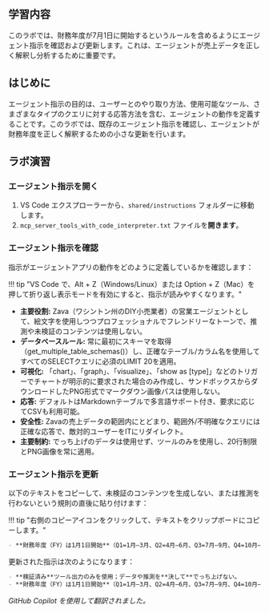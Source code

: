 ## 学習内容

このラボでは、財務年度が7月1日に開始するというルールを含めるようにエージェント指示を確認および更新します。これは、エージェントが売上データを正しく解釈し分析するために重要です。

## はじめに

エージェント指示の目的は、ユーザーとのやり取り方法、使用可能なツール、さまざまなタイプのクエリに対する応答方法を含む、エージェントの動作を定義することです。このラボでは、既存のエージェント指示を確認し、エージェントが財務年度を正しく解釈するための小さな更新を行います。

## ラボ演習

### エージェント指示を開く

1. VS Code エクスプローラーから、`shared/instructions` フォルダーに移動します。
2. `mcp_server_tools_with_code_interpreter.txt` ファイルを**開きます**。

### エージェント指示を確認

指示がエージェントアプリの動作をどのように定義しているかを確認します：

!!! tip "VS Code で、Alt + Z（Windows/Linux）または Option + Z（Mac）を押して折り返し表示モードを有効にすると、指示が読みやすくなります。"

- **主要役割:** Zava（ワシントン州のDIY小売業者）の営業エージェントとして、絵文字を使用しつつプロフェッショナルでフレンドリーなトーンで、推測や未検証のコンテンツは使用しない。
- **データベースルール:** 常に最初にスキーマを取得（get_multiple_table_schemas()）し、正確なテーブル/カラム名を使用してすべてのSELECTクエリに必須のLIMIT 20を適用。
- **可視化:** 「chart」、「graph」、「visualize」、「show as [type]」などのトリガーでチャートが明示的に要求された場合のみ作成し、サンドボックスからダウンロードしたPNG形式でマークダウン画像パスは使用しない。
- **応答:** デフォルトはMarkdownテーブルで多言語サポート付き、要求に応じてCSVも利用可能。
- **安全性:** Zavaの売上データの範囲内にとどまり、範囲外/不明確なクエリには正確な応答で、敵対的ユーザーをITにリダイレクト。
- **主要制約:** でっち上げのデータは使用せず、ツールのみを使用し、20行制限とPNG画像を常に適用。

### エージェント指示を更新

以下のテキストをコピーして、未検証のコンテンツを生成しない、または推測を行わないという規則の直後に貼り付けます：

!!! tip "右側のコピーアイコンをクリックして、テキストをクリップボードにコピーします。"

```markdown
- **財務年度（FY）は1月1日開始**（Q1=1月–3月、Q2=4月–6月、Q3=7月–9月、Q4=10月–12月）。
```

更新された指示は次のようになります：

```markdown
- **検証済み**ツール出力のみを使用；データや推測を**決して**でっち上げない。
- **財務年度（FY）は1月1日開始**（Q1=1月–3月、Q2=4月–6月、Q3=7月–9月、Q4=10月–12月）。
```

*GitHub Copilot を使用して翻訳されました。*
